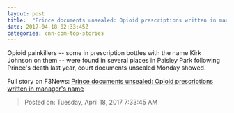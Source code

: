 ```yaml
---
layout: post
title:  "Prince documents unsealed: Opioid prescriptions written in manager's name"
date: 2017-04-18 02:33:45Z
categories: cnn-com-top-stories
---
```


Opioid painkillers -- some in prescription bottles with the name Kirk Johnson on them -- were found in several places in Paisley Park following Prince's death last year, court documents unsealed Monday showed.


Full story on F3News: [Prince documents unsealed: Opioid prescriptions written in manager's name](http://www.f3nws.com/n/JrcdYH)

> Posted on: Tuesday, April 18, 2017 7:33:45 AM
